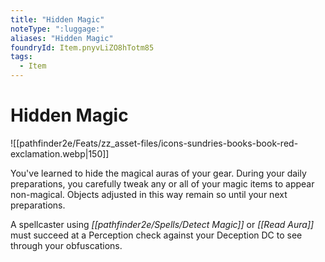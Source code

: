 ```yaml
---
title: "Hidden Magic"
noteType: ":luggage:"
aliases: "Hidden Magic"
foundryId: Item.pnyvLiZO8hTotm85
tags:
  - Item
---
```


# Hidden Magic
![[pathfinder2e/Feats/zz_asset-files/icons-sundries-books-book-red-exclamation.webp|150]]

You've learned to hide the magical auras of your gear. During your daily preparations, you carefully tweak any or all of your magic items to appear non-magical. Objects adjusted in this way remain so until your next preparations.

A spellcaster using _[[pathfinder2e/Spells/Detect Magic]]_ or _[[Read Aura]]_ must succeed at a Perception check against your Deception DC to see through your obfuscations.
